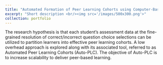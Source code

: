 ```yaml
---
title: "Automated Formation of Peer Learning Cohorts using Computer-Based Assessment Data"
excerpt: "Short description <br/><img src='/images/500x300.png'>"
collection: portfolio
---
```


The research hypothesis is that each student’s assessment data at the fine-grained
resolution of correct/incorrect question choice selections can be utilized to partition learners into
effective peer learning cohorts. A low overhead approach is explored along with its associated
tool, referred to as Automated Peer Learning Cohorts (Auto-PLC). The objective of Auto-PLC is
to increase scalability to deliver peer-based learning.